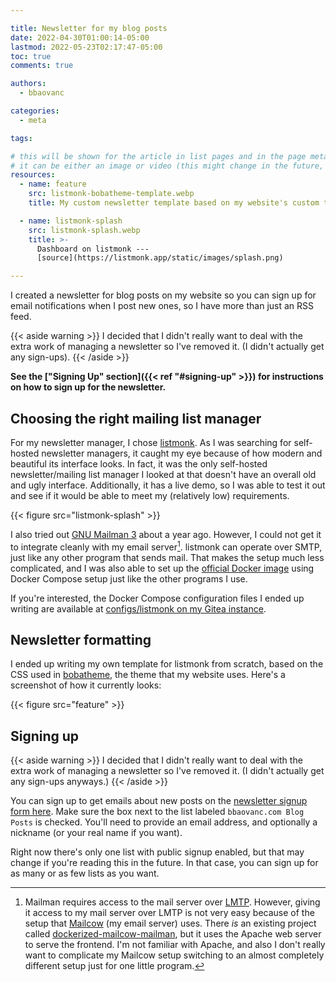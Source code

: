 ```yaml
---

title: Newsletter for my blog posts
date: 2022-04-30T01:00:14-05:00
lastmod: 2022-05-23T02:17:47-05:00
toc: true
comments: true

authors:
  - bbaovanc

categories:
  - meta

tags:

# this will be shown for the article in list pages and in the page metadata
# it can be either an image or video (this might change in the future, however)
resources:
  - name: feature
    src: listmonk-bobatheme-template.webp
    title: My custom newsletter template based on my website's custom theme.

  - name: listmonk-splash
    src: listmonk-splash.webp
    title: >-
      Dashboard on listmonk ---
      [source](https://listmonk.app/static/images/splash.png)

---
```


I created a newsletter for blog posts on my website so you can sign up for email
notifications when I post new ones, so I have more than just an RSS feed.

<!--more-->

{{< aside warning >}}
I decided that I didn't really want to deal with the extra work of managing a
newsletter so I've removed it. (I didn't actually get any sign-ups).
{{< /aside >}}

**See the ["Signing Up" section]({{< ref "#signing-up" >}}) for instructions on
how to sign up for the newsletter.**

## Choosing the right mailing list manager

For my newsletter manager, I chose [listmonk](https://listmonk.app/). As I was
searching for self-hosted newsletter managers, it caught my eye because of how
modern and beautiful its interface looks. In fact, it was the only self-hosted
newsletter/mailing list manager I looked at that doesn't have an overall old and
ugly interface. Additionally, it has a live demo, so I was able to test it out
and see if it would be able to meet my (relatively low) requirements.

{{< figure src="listmonk-splash" >}}

I also tried out [GNU Mailman 3](https://www.list.org/) about a year ago.
However, I could not get it to integrate cleanly with my email
server[^mailman-mailcow]. listmonk can operate over SMTP, just like any other
program that sends mail. That makes the setup much less complicated, and I was
also able to set up the [official Docker
image](https://listmonk.app/docs/installation/#docker) using Docker Compose
setup just like the other programs I use.

If you're interested, the Docker Compose configuration files I ended up writing
are available at [configs/listmonk on my Gitea
instance](https://git.bbaovanc.com/configs/listmonk).

## Newsletter formatting

I ended up writing my own template for listmonk from scratch, based on the CSS
used in [bobatheme](https://github.com/BBaoVanC/bobatheme), the theme that my
website uses. Here's a screenshot of how it currently looks:

{{< figure src="feature" >}}

## Signing up

{{< aside warning >}}
I decided that I didn't really want to deal with the extra work of managing a
newsletter so I've removed it. (I didn't actually get any sign-ups anyways.)
{{< /aside >}}

You can sign up to get emails about new posts on the [newsletter signup form
here](https://lists.bbaovanc.com/subscription/form). Make sure the box next to
the list labeled `bbaovanc.com Blog Posts` is checked. You'll need to provide an
email address, and optionally a nickname (or your real name if you want).

Right now there's only one list with public signup enabled, but that may change
if you're reading this in the future. In that case, you can sign up for as many
or as few lists as you want.



[^mailman-mailcow]: Mailman requires access to the mail server over
  [LMTP](https://en.wikipedia.org/wiki/Local_Mail_Transfer_Protocol). However,
  giving it access to my mail server over LMTP is not very easy because of the
  setup that [Mailcow](https://mailcow.email) (my email server) uses. There *is*
  an existing project called
  [dockerized-mailcow-mailman](https://github.com/g4rf/dockerized-mailcow-mailman),
  but it uses the Apache web server to serve the frontend. I'm not familiar with
  Apache, and also I don't really want to complicate my Mailcow setup switching
  to an almost completely different setup just for one little program.
